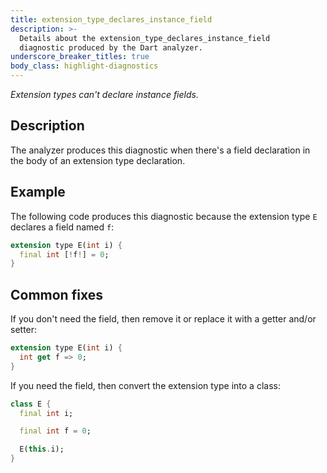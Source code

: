 ```yaml
---
title: extension_type_declares_instance_field
description: >-
  Details about the extension_type_declares_instance_field
  diagnostic produced by the Dart analyzer.
underscore_breaker_titles: true
body_class: highlight-diagnostics
---
```


_Extension types can't declare instance fields._

## Description

The analyzer produces this diagnostic when there's a field declaration in
the body of an extension type declaration.

## Example

The following code produces this diagnostic because the extension type `E`
declares a field named `f`:

```dart
extension type E(int i) {
  final int [!f!] = 0;
}
```

## Common fixes

If you don't need the field, then remove it or replace it with a getter
and/or setter:

```dart
extension type E(int i) {
  int get f => 0;
}
```

If you need the field, then convert the extension type into a class:

```dart
class E {
  final int i;

  final int f = 0;

  E(this.i);
}
```
